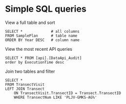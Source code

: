# Simple SQL queries

View a full table and sort

    SELECT *             # all columns
    FROM SamplePlan      # table name
    ORDER BY Year DESC   # column name
    
View the most recent API queries

    SELECT * FROM [api].[DataApi_Audit]
    order by ExecutionTime desc

Join two tables and filter

    SELECT *
    FROM TransectVisit
    LEFT JOIN Transect
        ON TransectVisit.TransectID = Transect.TransectID
        WHERE TransectNum LIKE 'PLJV-GMKS-AG%'
